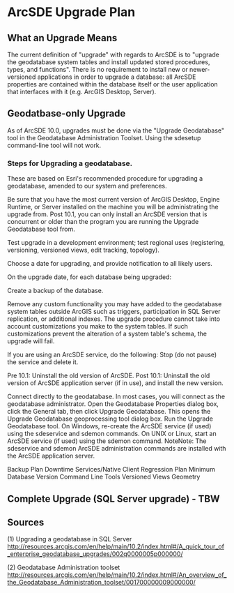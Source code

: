 # ArcSDE Upgrade Plan


## What an Upgrade Means

The current definition of "upgrade" with regards to ArcSDE is to "upgrade the geodatabase system tables and install updated stored procedures, types, and functions". There is no requirement to install new or newer-versioned applications in order to upgrade a database: all ArcSDE properties are contained within the database itself or the user application that interfaces with it (e.g. ArcGIS Desktop, Server).

## Geodatbase-only Upgrade

As of ArcSDE 10.0, upgrades must be done via the "Upgrade Geodatabase" tool in the Geodatabase Administration Toolset. Using the sdesetup command-line tool will not work.

### Steps for Upgrading a geodatabase.

These are based on Esri's recommended procedure for upgrading a geodatabase, amended to our system and preferences.

Be sure that you have the most current version of ArcGIS Desktop, Engine Runtime, or Server installed on the machine you will be administrating the upgrade from. Post 10.1, you can only install an ArcSDE version that is concurrent or older than the program you are running the Upgrade Geodatabase tool from.

Test upgrade in a development environment; test regional uses (registering, versioning, versioned views, edit tracking, topology).

Choose a date for upgrading, and provide notification to all likely users.

On the upgrade date, for each database being upgraded:

  Create a backup of the database.

  Remove any custom functionality you may have added to the geodatabase system tables outside ArcGIS such as triggers, 
participation in SQL Server replication, or additional indexes. The upgrade procedure cannot take into account customizations you make to the system tables. If such customizations prevent the alteration of a system table's schema, the upgrade will fail.

  If you are using an ArcSDE service, do the following: Stop (do not pause) the service and delete it.

  Pre 10.1: Uninstall the old version of ArcSDE.
  Post 10.1: Uninstall the old version of ArcSDE application server (if in use), and install the new version.



Connect directly to the geodatabase. In most cases, you will connect as the geodatabase administrator.
Open the Geodatabase Properties dialog box, click the General tab, then click Upgrade Geodatabase. This opens the Upgrade Geodatabase geoprocessing tool dialog box.
Run the Upgrade Geodatabase tool.
On Windows, re-create the ArcSDE service (if used) using the sdeservice and sdemon commands. On UNIX or Linux, start an ArcSDE service (if used) using the sdemon command. NoteNote:
The sdeservice and sdemon ArcSDE administration commands are installed with the ArcSDE application server.



Backup Plan
Downtime
Services/Native Client
Regression Plan
Minimum Database Version
Command Line Tools
Versioned Views
Geometry



## Complete Upgrade (SQL Server upgrade) - TBW


## Sources
(1) Upgrading a geodatabase in SQL Server
http://resources.arcgis.com/en/help/main/10.2/index.html#/A_quick_tour_of_enterprise_geodatabase_upgrades/002q0000005p000000/

(2) Geodatabase Administration toolset
http://resources.arcgis.com/en/help/main/10.2/index.html#/An_overview_of_the_Geodatabase_Administration_toolset/001700000009000000/
